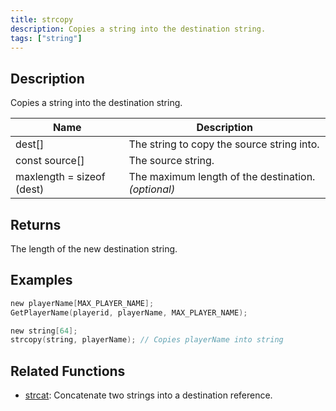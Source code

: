 ```yaml
---
title: strcopy
description: Copies a string into the destination string.
tags: ["string"]
---
```


<VersionWarn version='omp v1.1.0.2612' />

<LowercaseNote />

## Description

Copies a string into the destination string.

| Name                      | Description                                         |
| ------------------------- | --------------------------------------------------- |
| dest[]                    | The string to copy the source string into.          |
| const source[]            | The source string.                                  |
| maxlength = sizeof (dest) | The maximum length of the destination. *(optional)* |

## Returns

The length of the new destination string.

## Examples

```c
new playerName[MAX_PLAYER_NAME];
GetPlayerName(playerid, playerName, MAX_PLAYER_NAME);

new string[64];
strcopy(string, playerName); // Copies playerName into string
```

## Related Functions

- [strcat](strcat): Concatenate two strings into a destination reference.
